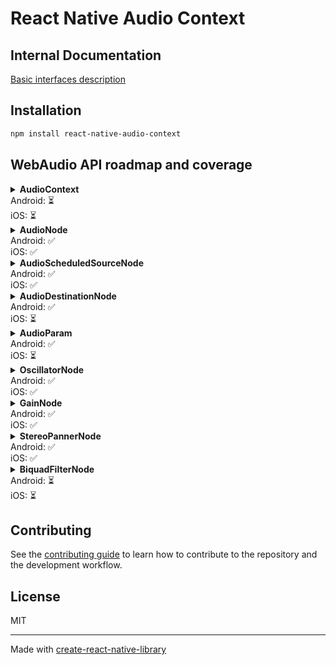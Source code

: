 # React Native Audio Context

## Internal Documentation

[Basic interfaces description](./internal-docs/basic-interfaces.md)

## Installation

```sh
npm install react-native-audio-context
```

## WebAudio API roadmap and coverage

<details>
  <summary><b>AudioContext</b><br/> Android: ⏳ <br/>iOS: ⏳</summary>

| Method / Property     | iOS | Android |
| --------------------- | --- | ------- |
| 🔹 destination        | ✅  | ✅      |
| 🔹 sampleRate         | ✅  | ✅      |
| 🔹 state              | ✅  | ✅      |
| 🔹 currentTime        | ✅  | ✅      |
| 🔘 createGain         | ✅  | ✅      |
| 🔘 createOscillator   | ✅  | ✅      |
| 🔘 createStereoPanner | ✅  | ✅      |
| 🔘 createBiquadFilter | ⏳  | ⏳      |
| 🔘 close              | ⏳  | ✅      |

</details>

<details>
  <summary><b>AudioNode</b><br/> Android: ✅ <br />iOS: ✅</summary>

| Method / Property | iOS | Android |
| ----------------- | --- | ------- |
| 🔹context         | ✅  | ✅      |
| 🔹numberOfInputs  | ✅  | ✅      |
| 🔹numberOfOutputs | ✅  | ✅      |
| 🔘connect         | ✅  | ✅      |
| 🔘disconnect      | ✅  | ✅      |

</details>

<details>
  <summary><b>AudioScheduledSourceNode</b><br/> Android: ✅ <br />iOS: ✅</summary>

| Method / Property | iOS | Android |
| ----------------- | --- | ------- |
| 🔘start           | ✅  | ✅      |
| 🔘stop            | ✅  | ✅      |

</details>

<details>
  <summary><b>AudioDestinationNode</b><br/> Android: ✅ <br />iOS: ⏳</summary>

| Method / Property | iOS | Android |
| ----------------- | --- | ------- |

</details>

<details>
  <summary><b>AudioParam</b><br/> Android: ✅ <br />iOS: ⏳</summary>

| Method / Property              | iOS | Android |
| ------------------------------ | --- | ------- |
| 🔹value                        | ✅  | ✅      |
| 🔹defaultValue                 | ✅  | ✅      |
| 🔹minValue                     | ✅  | ✅      |
| 🔹maxValue                     | ✅  | ✅      |
| 🔘setValueAtTime               | ⏳  | ✅      |
| 🔘linearRampToValueAtTime      | ⏳  | ✅      |
| 🔘exponentialRampToValueAtTime | ⏳  | ✅      |

</details>

<details>
  <summary><b>OscillatorNode</b><br/> Android: ✅ <br />iOS: ✅</summary>

| Method / Property | iOS | Android |
| ----------------- | --- | ------- |
| 🔹frequency       | ✅  | ✅      |
| 🔹detune          | ✅  | ✅      |
| 🔹type            | ✅  | ✅      |

</details>

<details>
  <summary><b>GainNode</b><br/> Android: ✅ <br />iOS: ✅</summary>

| Method / Property | iOS | Android |
| ----------------- | --- | ------- |
| 🔹gain            | ✅  | ✅      |

</details>

<details>
  <summary><b>StereoPannerNode</b><br/> Android: ✅ <br />iOS: ✅</summary>

| Method / Property | iOS | Android |
| ----------------- | --- | ------- |
| 🔹pan             | ✅  | ✅      |

</details>

<details>
  <summary><b>BiquadFilterNode</b><br/> Android: ⏳ <br />iOS: ⏳</summary>

| Method / Property | iOS | Android |
| ----------------- | --- | ------- |
| 🔹frequency       | ⏳  | ⏳      |
| 🔹detune          | ⏳  | ⏳      |
| 🔹Q               | ⏳  | ⏳      |
| 🔹gain            | ⏳  | ⏳      |
| 🔹type            | ⏳  | ⏳      |

</details>

## Contributing

See the [contributing guide](CONTRIBUTING.md) to learn how to contribute to the repository and the development workflow.

## License

MIT

---

Made with [create-react-native-library](https://github.com/callstack/react-native-builder-bob)
